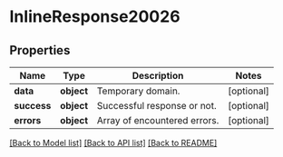 # InlineResponse20026

## Properties
Name | Type | Description | Notes
------------ | ------------- | ------------- | -------------
**data** | **object** | Temporary domain. | [optional] 
**success** | **object** | Successful response or not. | [optional] 
**errors** | **object** | Array of encountered errors. | [optional] 

[[Back to Model list]](../README.md#documentation-for-models) [[Back to API list]](../README.md#documentation-for-api-endpoints) [[Back to README]](../README.md)

